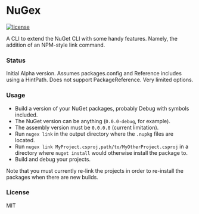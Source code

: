 # NuGex

[![license](https://img.shields.io/github/license/mashape/apistatus.svg)]()

A CLI to extend the NuGet CLI with some handy features. Namely, the addition of an NPM-style link command.

### Status

Initial Alpha version. Assumes packages.config and Reference includes using a HintPath. Does not support PackageReference. Very limited options.

### Usage

- Build a version of your NuGet packages, probably Debug with symbols included.
- The NuGet version can be anything (`0.0.0-debug`, for example).
- The assembly version must be `0.0.0.0` (current limitation).
- Run `nugex link` in the output directory where the `.nupkg` files are located.
- Run `nugex link MyProject.csproj,path/to/MyOtherProject.csproj` in a directory where `nuget install` would otherwise install the package to.
- Build and debug your projects.

Note that you must currently re-link the projects in order to re-install the packages when there are new builds.

### License

MIT
